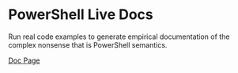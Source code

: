 # PowerShell Live Docs

Run real code examples to generate empirical documentation of the complex
nonsense that is PowerShell semantics.

[Doc Page](https://benweedon.github.io/pwsh-live-doc/)
